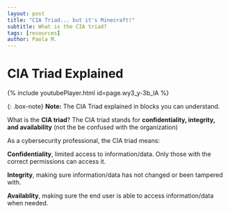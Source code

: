 ```yaml
---
layout: post
title: "CIA Triad... but it's Minecraft!"
subtitle: What is the CIA triad?
tags: [resources]
author: Paola M.
---
```


# CIA Triad Explained

{% include youtubePlayer.html id=page.wy3_y-3b_lA %}

{: .box-note}
**Note:** The CIA Triad explained in blocks you can understand.

What is the **CIA triad**? The CIA triad stands for **confidentiality, integrity, and availability** (not the be confused with the organization)

As a cybersecurity professional, the CIA triad means:

**Confidentiality**, limited access to information/data. Only those with the correct permissions can access it. 

**Integrity**, making sure information/data has not changed or been tampered with.

**Availablity**, making sure the end user is able to access information/data when needed. 



